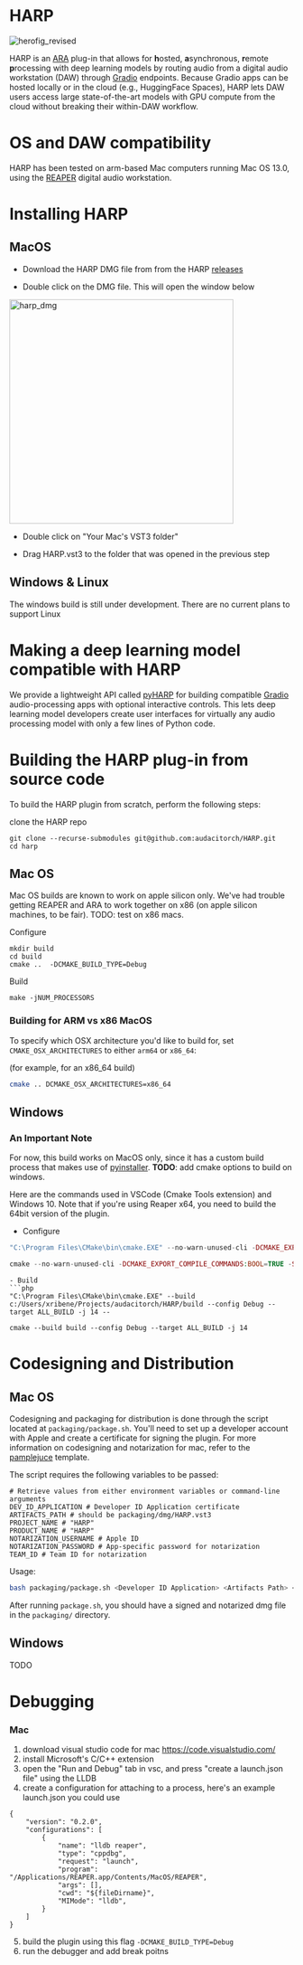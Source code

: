 # HARP
![herofig_revised](https://github.com/audacitorch/HARP/assets/26678616/c4f5cdbb-aaff-4196-b9d2-3b6f69130856)

HARP is an [ARA](https://www.synchroarts.com/blog/what-is-ara) plug-in that allows for **h**osted, **a**synchronous, **r**emote **p**rocessing with deep learning models by routing audio from a digital audio workstation (DAW) through [Gradio](https://www.gradio.app) endpoints. Because Gradio apps can be hosted locally or in the cloud (e.g., HuggingFace Spaces), HARP lets  DAW users access large state-of-the-art models with GPU compute from the cloud without breaking their within-DAW workflow.

# OS and DAW compatibility 
HARP has been tested on arm-based Mac computers running Mac OS 13.0, using the [REAPER](https://www.reaper.fm) digital audio workstation. 

# Installing HARP
## MacOS
* Download the HARP DMG file from from the HARP [releases](https://github.com/audacitorch/HARP/releases)

* Double click on the DMG file. This will open the window below
<img width="397" alt="harp_dmg" src="https://github.com/audacitorch/HARP/assets/26678616/61acf9f3-8e00-4b85-9433-77366b262e19">

* Double click on "Your Mac's VST3 folder"
 
* Drag HARP.vst3 to the folder that was opened in the previous step

## Windows & Linux
The windows build is still under development. There are no current plans to support Linux

# Making a deep learning model compatible with HARP
We provide a lightweight API called [pyHARP](https://github.com/audacitorch/pyharp) for building compatible [Gradio](https://www.gradio.app) audio-processing apps with optional interactive controls. This lets deep learning model developers create user interfaces for virtually any audio processing model with only a few lines of Python code.

# Building the HARP plug-in from source code
To build the HARP plugin from scratch, perform the following steps:

clone the HARP repo
```
git clone --recurse-submodules git@github.com:audacitorch/HARP.git
cd harp
```


## Mac OS

Mac OS builds are known to work on apple silicon only. We've had trouble getting REAPER and ARA to work together on x86 (on apple silicon machines, to be fair). TODO: test on x86 macs.

Configure
```
mkdir build
cd build
cmake ..  -DCMAKE_BUILD_TYPE=Debug 
```

Build
```
make -jNUM_PROCESSORS
```

### Building for ARM vs x86 MacOS

To specify which OSX architecture you'd like to build for, set  `CMAKE_OSX_ARCHITECTURES` to either `arm64` or `x86_64`:

(for example, for an x86_64 build)
```bash
cmake .. DCMAKE_OSX_ARCHITECTURES=x86_64
```

## Windows

### An Important Note
For now, this build works on MacOS only, since it has a custom build process that makes use of [pyinstaller](https://pyinstaller.org/en/stable/usage.html). 
**TODO**: add cmake options to build on windows. 

Here are the commands used in VSCode (Cmake Tools extension) and Windows 10.
Note that if you're using Reaper x64, you need to build the 64bit version of the plugin.

- Configure

```php
"C:\Program Files\CMake\bin\cmake.EXE" --no-warn-unused-cli -DCMAKE_EXPORT_COMPILE_COMMANDS:BOOL=TRUE -SC:/Users/xribene/Projects/audacitorch/plugin_sandbox -Bc:/Users/xribene/Projects/audacitorch/HARP/build -G "Visual Studio 17 2022" -A x64
```

```php
cmake --no-warn-unused-cli -DCMAKE_EXPORT_COMPILE_COMMANDS:BOOL=TRUE -S . -B build -G "Visual Studio 17 2022" -A x64
```
```
- Build
```php
"C:\Program Files\CMake\bin\cmake.EXE" --build c:/Users/xribene/Projects/audacitorch/HARP/build --config Debug --target ALL_BUILD -j 14 --

cmake --build build --config Debug --target ALL_BUILD -j 14

```

# Codesigning and Distribution

## Mac OS

Codesigning and packaging for distribution is done through the script located at `packaging/package.sh`.
You'll need to set up a developer account with Apple and create a certificate for signing the plugin.
For more information on codesigning and notarization for mac, refer to the [pamplejuce](https://github.com/sudara/pamplejuce) template. 

The script requires the following  variables to be passed:
```
# Retrieve values from either environment variables or command-line arguments
DEV_ID_APPLICATION # Developer ID Application certificate
ARTIFACTS_PATH # should be packaging/dmg/HARP.vst3
PROJECT_NAME # "HARP"
PRODUCT_NAME # "HARP"
NOTARIZATION_USERNAME # Apple ID
NOTARIZATION_PASSWORD # App-specific password for notarization
TEAM_ID # Team ID for notarization
```

Usage:
```bash
bash packaging/package.sh <Developer ID Application> <Artifacts Path> <Project Name> <Product Name> <Notarization Username> <Notarization Password> <Team ID>
```


After running `package.sh`, you should have a signed and notarized dmg file in the `packaging/` directory.

## Windows

TODO

# Debugging
### Mac
1. download visual studio code for mac https://code.visualstudio.com/
2. install Microsoft's C/C++ extension
3. open the "Run and Debug" tab in vsc, and press "create a launch.json file" using the LLDB
4. create a configuration for attaching to a process, here's an example launch.json you could use

```
{
    "version": "0.2.0",
    "configurations": [
        {
            "name": "lldb reaper",
            "type": "cppdbg",
            "request": "launch",
            "program": "/Applications/REAPER.app/Contents/MacOS/REAPER",
            "args": [],
            "cwd": "${fileDirname}",
            "MIMode": "lldb",
        }
    ]
}
```

5. build the plugin using this flag `-DCMAKE_BUILD_TYPE=Debug`
6. run the debugger and add break poitns

<!-- ## Thanks -->
<!-- Thanks to [shakfu]() for their help getting the relocatable python working for Mac OS,  and to Ryan Devens for meaningful conversations on the subject of JUCE and ARA programming.  -->
